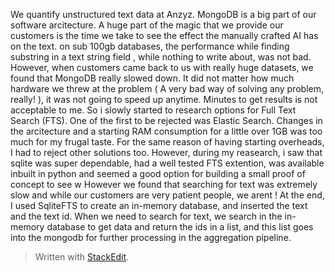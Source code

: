 We quantify unstructured text data at Anzyz. 
MongoDB is a big part of our software arcitecture. A huge part of the magic that we provide our customers is the time we take to see the effect the manually crafted AI has on the text. on sub 100gb databases, the performance while finding substring in a text string field , while nothing to write about, was not bad. However, when customers came back to us with really huge datasets, we found that MongoDB really slowed down. It did not matter how much hardware we threw at the problem ( A very bad way of solving any problem, really! ), it was not going to speed up anytime.
Minutes to get results is not acceptable to me. So i slowly started to research options for Full Text Search (FTS). One of the first to be rejected was Elastic Search. Changes in the arcitecture and a starting RAM consumption for a little over 1GB was too much for my frugal taste. For the same reason of having starting overheads, I had to reject other solutions too. However, during my reasearch, i saw that sqlite was super dependable, had a well tested FTS extention, was available inbuilt in python and seemed a good option for building a small proof of concept to see w
However we found that searching for text was extremely slow and while our customers are very patient people, we arent ! At the end, I used SqliteFTS to create an in-memory database, and inserted the text and the text id. When we need to search for text, we search in the in-memory database to get data and return the ids in a list, and this list goes into the mongodb for further processing in the aggregation pipeline.

> Written with [StackEdit](https://stackedit.io/).
<!--stackedit_data:
eyJoaXN0b3J5IjpbLTEzNzQ0OTQ4OTksMTY4MTk5MjU5OCwyMD
Y2MjMwMjU5LC01MjI1MDg5OTAsMTczMTI4ODMxNywzMjY1ODgz
OCwtMTk0MTIwNTIwOSwtMzcyMTI0MTUxLDIyNTc5MDkyNiw3Mz
A5OTgxMTZdfQ==
-->